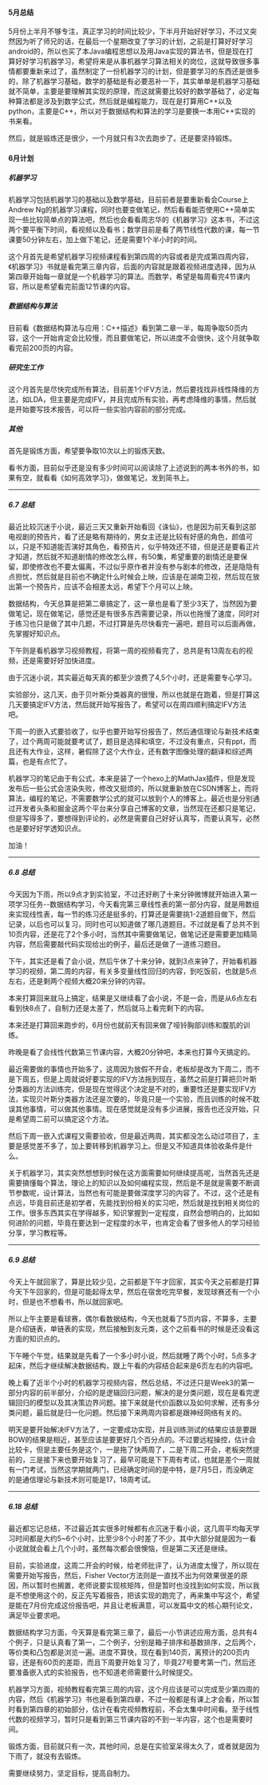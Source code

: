 #### 5月总结
  
  5月份上半月不够专注，真正学习的时间比较少，下半月开始好好学习，不过又突然因为听了师兄的话，在最后一个星期改变了学习的计划，之前是打算好好学习android的，所以也买了本Java编程思想以及用Java实现的算法书，但是现在打算好好学习机器学习，希望将来是从事机器学习算法相关的岗位，这就导致很多事情都要重新来过了，虽然制定了一份机器学习的计划，但是要学习的东西还是很多的，除了机器学习基础，数学的基础是有必要恶补一下，其实单单是机器学习基础就不简单，主要是要理解其实现的原理，而这就需要比较好的数学基础了，必定每种算法都是涉及到数学公式，然后就是编程能力，现在是打算用C++以及python，主要是C++，所以对于数据结构和算法的学习是要换一本用C++实现的书来看。
  
  然后，就是锻炼还是很少，一个月就只有3次去跑步了。还是要坚持锻炼。


#### 6月计划
  
##### 机器学习
  机器学习包括机器学习的基础以及数学基础，目前前者是要重新看会Course上Andrew Ng的机器学习课程，同时也要变做笔记，然后看看能否使用C++简单实现一些比较简单点的算法吧，然后也会看看周志华的《机器学习》这本书，不过这两个要平衡下时间，看视频以及看书；数学目前是看了两节线性代数的课，每一节课要50分钟左右，加上做下笔记，还是需要1个半小时的时间。
  
  这个月首先是希望机器学习视频课程看到第四周的内容或者是完成第四周内容，《机器学习》书就是看完第三章内容，后面的内容就是跟着视频进度选择，因为从第四章开始每一章就是一个机器学习的算法。而数学，希望是每周看完4节课内容，所以是希望看完前面12节课的内容。
  
##### 数据结构与算法
  目前看《数据结构算法与应用：C++描述》看到第二章一半，每周争取50页内容，这个一开始肯定会比较慢，而且要做笔记，所以进度不会很快，这个月就争取看完前200页的内容。
  
##### 研究生工作
  这个月首先是尽快完成所有算法，目前差1个IFV方法，然后要找找非线性降维的方法，如LDA，但主要是完成IFV，并且完成所有实验，再考虑降维的事情，然后就是开始要写技术报告，可以将一些实验内容前的部分完成。
  
##### 其他
  首先是锻炼方面，希望要争取10次以上的锻炼天数。
  
  看书方面，目前似乎还是没有多少时间可以阅读除了上述说到的两本书外的书，如果有空，就看看《如何高效学习》，做做笔记，发到简书上。
  
---
##### 6.7 总结
  最近比较沉迷于小说，最近三天又重新开始看回《诛仙》，也是因为前天看到这部电视剧的预告片，看了还是略有期待的，男女主还是比较有好感的角色，颜值可以，只是不知道能否演好其角色，看预告片，似乎特效还不错，但是还是要看正片才知道，然后就不知道剧情的修改怎么样，有50集，希望重要的剧情还是要保留，即使修改也不要太偏离，不过似乎原作者并没有参与剧本的修改，还是隐隐有点担忧，然后就是目前也不确定什么时候会上映，应该是在湖南卫视，然后现在放出第一个预告片，应该不会相差太远，希望下个月可以上映。
  
  数据结构，今天总算是把第二章搞定了，这一章也是看了至少3天了，当然因为要做笔记，现在做笔记，感觉还是有很多东西需要记录，所以也拖慢了速度，同时对于练习也只是做了其中几题，不过打算是先尽快看完一遍吧，题目可以后面再做，先掌握好知识点。
  
  下午则是看机器学习视频教程，将第一周的视频看完了，总共是有13周左右的视频，还是需要好好加快进度。
  
  由于沉迷小说，其实最近每天真的都至少浪费了4,5个小时，还是需要专心学习。
  
  实验部分，这几天，由于贝叶斯分类器真的很慢，所以也就是在跑着，但是打算这几天要搞定IFV方法，然后就开始写报告了，希望可以在周四顺利搞定IFV方法吧。
  
  下周一的嵌入式要验收了，似乎也要开始写份报告了，然后通信理论与新技术结束了，过个两周可能就要考试了，题目是选择和填空，不过没有重点，只有ppt，而且还有大作业，这样，暑假除了这个大作业，还有数字图像处理的翻译和综述两篇，也是有点忙了。
  
  机器学习的笔记由于有公式，本来是装了一个hexo上的MathJax插件，但是发现发布后一些公式会渲染失败，修改又挺烦的，所以就重新放在CSDN博客上，而将算法，编程的笔记，不需要数学公式的就可以放到个人的博客上。最近也是分别通过开发者头条和掘金这两个平台来分享自己博客的文章，当然现在还都只是笔记，但是写得多了，要想得到评论的，必然是需要自己好好认真写，而要认真写，必然也是要好好学透知识点。
  
  加油！

---
##### 6.8 总结
  今天因为下雨，所以9点才到实验室，不过还好刷了十来分钟微博就开始进入第一项学习任务--数据结构学习，今天看完第三章线性表的第一部分内容，就是用数组来实现线性表，每一节的练习还是挺多的，打算还是需要挑1-2道题目做下，然后记录，以后也可以复习，同时也可以知道做了哪几道题目。不过就是看了总共不到10页内容，还是花了2个多小时，当然其中需要做笔记，做笔记还是需要更加精简内容，然后需要敲代码实现给出的例子，最后还是做了一道练习题目。
  
  下午，其实还是看了会小说，然后午休了十来分钟，就到3点来钟了，开始看机器学习的视频，第二周的内容，有关多变量线性回归的内容，到吃饭前，也就是5点左右，还是剩两个视频大概20来分钟的内容。
  
  本来打算回来就马上搞定，结果是又继续看了会小说，不是一会，而是从6点左右看到快8点了，自制力还是太差了，然后就马上看完剩下的内容。
  
  本来还是打算回来跑步的，6月份也就前天有回来做了哑铃胸部训练和腹肌的训练。
  
  昨晚是看了会线性代数第三节课内容，大概20分钟吧，本来也打算今天搞定的。
  
  最近需要做的事情也开始多了，这周因为放假不开会，老板却是改为下周二，而不是下周五，但是上周就说好要实现的IFV方法拖到现在，虽然之前是打算把贝叶斯分类器的方法训练完，但是现在觉得这个决定是不对的，重要性还是要实现IFV方法，实现贝叶斯分类器方法还是次要的，毕竟只是一个实验，而且训练的时候不耽误其他事情，可以做其他事情。现在感觉就是没有多少进展，报告也还没开始，只是希望周二前可以搞定这个方法。
  
  然后下周一嵌入式课程又需要验收，但是最近两周，其实都没怎么动过项目了，主要是感觉差不多了，加上要转移到机器学习上。但是又不知道具体验收条件是什么。
  
  关于机器学习，其实突然想想到时候在这方面需要如何继续提高呢，当然首先还是需要搞懂每个算法，理论上的知识以及如何编程实现，然后是不是就是需要不断调节参数呢，设计算法，当然也有可能是要做深度学习的内容了。不过，这个还是有点远，毕竟目前还是初学者，先能找到份相关的实习吧，然后就是找到相关岗位的工作。很多东西其实在学得越多，知识掌握到一定程度，自然会想明白的，比如如何进阶的问题，毕竟在要达到一定程度的水平，也肯定会看了很多他人的学习经验分享，学习教程等。
  

---
##### 6.9 总结
  今天上午就回家了，算是比较少见，之前都是下午才回家，其实今天之前都是打算今天下午回家的，但是可能起得太早，然后在宿舍吃完早餐，发现球赛还有一个小时，但是也不想看书，所以就回家吧。
  
  所以上午主要是看球赛，偶尔看数据结构，今天也就看了5页内容，不算多，主要是介绍链表，单链表的实现，然后接触到友元类，这个之前看书的时候是还没看这方面的知识点的。
  
  下午睡个午觉，结果就是先看了一个多小时小说，然后就睡了两个小时，5点多才起床，然后才继续解决数据结构，跟上午看的内容结合起来是6页左右的内容吧。
  
  晚上看了近半个小时的机器学习视频内容，然后总结，不过还只是Week3的第一部分内容的前半部分，介绍的是逻辑回归问题，解决的是分类问题，现在是看完逻辑回归的模型以及其决策边界问题。接下来就是代价函数以及如何求解，还有多分类问题，最后就是归一化问题。然后接下来两周内容都是跟神经网络有关的。
  
  明天是要开始解决IFV方法了，一定要成功实现，并且训练测试的结果应该是要跟BOW的结果是相近，甚至应该是要更好几个百分点的。不过要远程操控，估计会比较卡，但是主要任务是这个，一是拖了快两周了，二是下周二开会，老板突然提前的，三是接下来也要开始复习了，最早可能是下下周有考试，也就是差个一周就有一门考试，当然这学期就两门，已经确定时间的是中特，是7月5日，而没确定的是通信理论与新技术则可能是17，18周考试。
  
  

---
##### 6.18 总结
  最近都忘记总结，不过最近其实很多时候都有点沉迷于看小说，这几周平均每天学习时间都是大约5~6个小时，比至少8个小时差了不少，其中大部分就是因为一看小说就就会看上几个小时，虽然每次都会很懊恼，但是第二天还是继续。
  
  目前，实验进度，这周二开会的时候，给老师批评了，认为进度太慢了，所以现在需要开始写报告，然后，Fisher Vector方法则是一直找不出为何效果很差的原因，所以暂时也搁置，老师说要实现核矩阵，但是暂时也没找到如何实现，所以我是不想使用这个的，反正先写着报告，把该实现的跑完了，再来集中写这个，希望是能在7月份完成这份报告吧，并且让老板满意，可以发篇中文的核心期刊论文，满足毕业要求吧。
  
  数据结构学习方面，今天算是看完第三章了，最后一小节讲述应用方面，总共有4个例子，只是认真看了第一，二个例子，分别是箱子排序和基数排序，之后两个，等价类和凸包都是浏览一遍。进度不算快，现在看到140页，离预计的200页内容，还是有60页的差距，而且下周要开始复习了，毕竟27号要考第一门，然后还要准备嵌入式的实验报告，也不知道老师需要什么时候提交。
  
  机器学习方面，视频教程看完第三周的内容，这个月应该是可以完成至少第四周的内容，然后《机器学习》书也是看到第四章，不过一般都是有课上才会看，所以暂时看到第四章的初始部分，估计在看完视频教程前，不会太集中时间看。至于线性代数的视频学习，暂时只是看到第三节课内容的不到一半内容，这个也是需要时间。
  
  锻炼方面，目前就只有一次，其他时间，总是在实验室呆得太久了，或者就是因为下雨了，就没有去锻炼。
  
  需要继续努力，坚定目标，提高自制力。